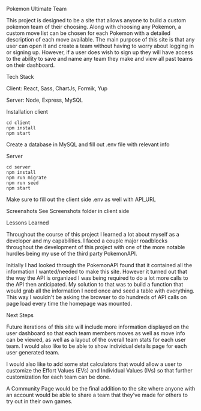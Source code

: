 Pokemon Ultimate Team

This project is designed to be a site that allows anyone to build a custom pokemon team of their choosing. Along with choosing any Pokemon, a custom move list can be chosen for each Pokemon with a detailed description of each move available. The main purpose of this site is that any user can open it and create a team without having to worry about logging in or signing up. However, if a user does wish to sign up they will have access to the ability to save and name any team they make and view all past teams on their dashboard.

Tech Stack

Client: React, Sass, ChartJs, Formik, Yup

Server: Node, Express, MySQL

Installation
client

    cd client
    npm install
    npm start

Create a database in MySQL and fill out .env file with relevant info

Server

    cd server
    npm install
    npm run migrate
    npm run seed
    npm start

Make sure to fill out the client side .env as well with API_URL

Screenshots
See Screenshots folder in client side

Lessons Learned

Throughout the course of this project I learned a lot about myself as a developer and my capabilities. I faced a couple major roadblocks throughout the development of this project with one of the more notable hurdles being my use of the third party PokemonAPI.

Initially I had looked through the PokemonAPI found that it contained all the information I wanted/needed to make this site. However it turned out that the way the API is organized I was being required to do a lot more calls to the API then anticipated. My solution to that was to build a function that would grab all the information I need once and seed a table with everything. This way I wouldn't be asking the browser to do hundreds of API calls on page load every time the homepage was mounted.

Next Steps

Future iterations of this site will include more information displayed on the user dashboard so that each team members moves as well as move info can be viewed, as well as a layout of the overall team stats for each user team. I would also like to be able to show individual details page for each user generated team.

I would also like to add some stat calculators that would allow a user to customize the Effort Values (EVs) and Individual Values (IVs) so that further customization for each team can be done.

A Community Page would be the final addition to the site where anyone with an account would be able to share a team that they've made for others to try out in their own games.